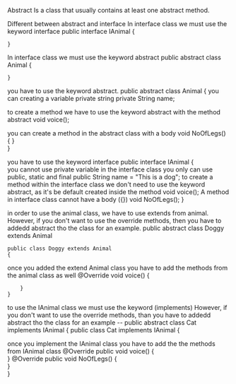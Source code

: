 Abstract
Is a class that usually contains at least one abstract method.

Different between abstract and interface 
In interface class we must use the keyword interface
    public interface IAnimal 
    {
        
    }

In interface class we must use the keyword abstract 
    public abstract class Animal 
    {
        
    }



you have to use the keyword abstract. 
    public abstract class Animal 
    {
you can creating a variable private string
    private String name;

to create a method we have to use the keyword abstract with the method
        abstract void voice();

you can create a method in the abstract class with a body
        void NoOfLegs()
        {
        }   
    }



you have to use the keyword interface 
        public interface IAnimal 
        {   
 you cannot use private variable in the interface class you only can use public, static and final
        public String name = "This is a dog";
to create a method within the interface class we don't need to use the keyword abstract, as it's be default created inside the method 
     void voice();
A method in interface class cannot have a body ({})
             void NoOfLegs();
            }


in order to use the animal class, we have to use extends from animal. 
However, if you don't want to use the override methods, then you have to addedd abstract tho the class for an example. 
    public abstract class Doggy extends Animal 

    public class Doggy extends Animal 
    {
 once you added the extend Animal class you have to add the methods from the animal class as well
        @Override
        void voice() {    

        }
    }

to use the IAnimal class we must use the keyword (implements)
However, if you don't want to use the override methods, than you have to addedd abstract tho the class for an example
    -- public abstract class Cat implements IAnimal {
    public class Cat implements IAnimal {

once you implement the IAnimal class you have to add the the methods from IAnimal class
            @Override
            public void voice() {       
            }
            @Override
            public void NoOfLegs() {       
            }    
        }

